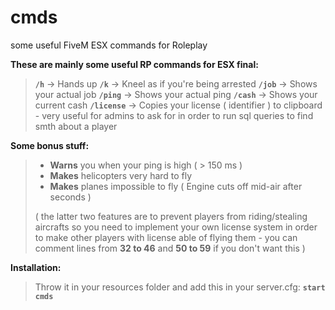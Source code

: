 # cmds
some useful FiveM ESX commands for Roleplay

**These are mainly some useful RP commands for ESX final:**
>**`/h`** → Hands up
**`/k`** →   Kneel as if you're being arrested
**`/job`** → Shows your actual job
**`/ping`** →  Shows your actual ping
**`/cash`** →  Shows your current cash
**`/license`** →  Copies your license ( identifier ) to clipboard - very useful for admins to ask for in order to run sql queries to find smth about a player

**Some bonus stuff:**
> * **Warns** you when your ping is high ( > 150 ms )
> * **Makes** helicopters very hard to fly
> * **Makes** planes impossible to fly ( Engine cuts off mid-air after seconds )
>
>( the latter two features are to prevent players from riding/stealing aircrafts so you need to implement your own license system in order to make other players with license able of flying them - you can comment lines from **32 to 46** and **50 to 59** if you don't want this )

**Installation:**
>Throw it in your resources folder and add this in your server.cfg:
**`start cmds`**
